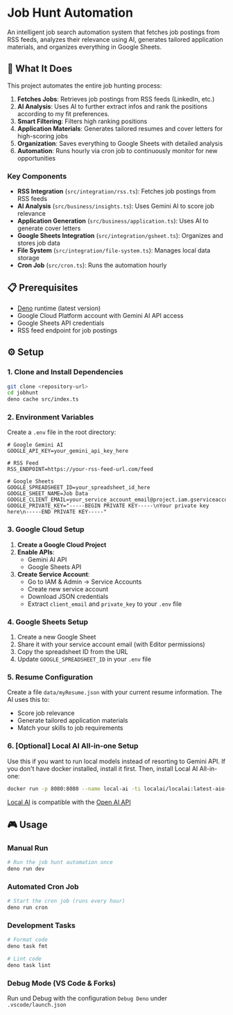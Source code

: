 # Job Hunt Automation

An intelligent job search automation system that fetches job postings from RSS feeds, analyzes their
relevance using AI, generates tailored application materials, and organizes everything in Google
Sheets.

## 🎯 What It Does

This project automates the entire job hunting process:

1. **Fetches Jobs**: Retrieves job postings from RSS feeds (LinkedIn, etc.)
2. **AI Analysis**: Uses AI to further extract infos and rank the positions according to my fit
   preferences.
3. **Smart Filtering**: Filters high ranking positions
4. **Application Materials**: Generates tailored resumes and cover letters for high-scoring jobs
5. **Organization**: Saves everything to Google Sheets with detailed analysis
6. **Automation**: Runs hourly via cron job to continuously monitor for new opportunities

### Key Components

- **RSS Integration** (`src/integration/rss.ts`): Fetches job postings from RSS feeds
- **AI Analysis** (`src/business/insights.ts`): Uses Gemini AI to score job relevance
- **Application Generation** (`src/business/application.ts`): Uses AI to generate cover letters
- **Google Sheets Integration** (`src/integration/gsheet.ts`): Organizes and stores job data
- **File System** (`src/integration/file-system.ts`): Manages local data storage
- **Cron Job** (`src/cron.ts`): Runs the automation hourly

## 📋 Prerequisites

- [Deno](https://deno.land/) runtime (latest version)
- Google Cloud Platform account with Gemini AI API access
- Google Sheets API credentials
- RSS feed endpoint for job postings

## ⚙️ Setup

### 1. Clone and Install Dependencies

```bash
git clone <repository-url>
cd jobhunt
deno cache src/index.ts
```

### 2. Environment Variables

Create a `.env` file in the root directory:

```env
# Google Gemini AI
GOOGLE_API_KEY=your_gemini_api_key_here

# RSS Feed
RSS_ENDPOINT=https://your-rss-feed-url.com/feed

# Google Sheets
GOOGLE_SPREADSHEET_ID=your_spreadsheet_id_here
GOOGLE_SHEET_NAME=Job Data
GOOGLE_CLIENT_EMAIL=your_service_account_email@project.iam.gserviceaccount.com
GOOGLE_PRIVATE_KEY="-----BEGIN PRIVATE KEY-----\nYour private key here\n-----END PRIVATE KEY-----"
```

### 3. Google Cloud Setup

1. **Create a Google Cloud Project**
2. **Enable APIs**:
   - Gemini AI API
   - Google Sheets API
3. **Create Service Account**:
   - Go to IAM & Admin → Service Accounts
   - Create new service account
   - Download JSON credentials
   - Extract `client_email` and `private_key` to your `.env` file

### 4. Google Sheets Setup

1. Create a new Google Sheet
2. Share it with your service account email (with Editor permissions)
3. Copy the spreadsheet ID from the URL
4. Update `GOOGLE_SPREADSHEET_ID` in your `.env` file

### 5. Resume Configuration

Create a file `data/myResume.json` with your current resume information. The AI uses this to:

- Score job relevance
- Generate tailored application materials
- Match your skills to job requirements

### 6. [Optional] Local AI All-in-one Setup

Use this if you want to run local models instead of resorting to Gemini API. If you don't have
docker installed, install it first. Then, install Local AI All-in-one:

```sh
docker run -p 8080:8080 --name local-ai -ti localai/localai:latest-aio-cpu
```

[Local AI](https://localai.io/basics/try/) is compatible with the
[Open AI API](https://platform.openai.com/docs/api-reference/introduction)

## 🎮 Usage

### Manual Run

```bash
# Run the job hunt automation once
deno run dev
```

### Automated Cron Job

```bash
# Start the cron job (runs every hour)
deno run cron
```

### Development Tasks

```bash
# Format code
deno task fmt

# Lint code
deno task lint
```

### Debug Mode (VS Code & Forks)

Run und Debug with the configuration `Debug Deno` under `.vscode/launch.json`
